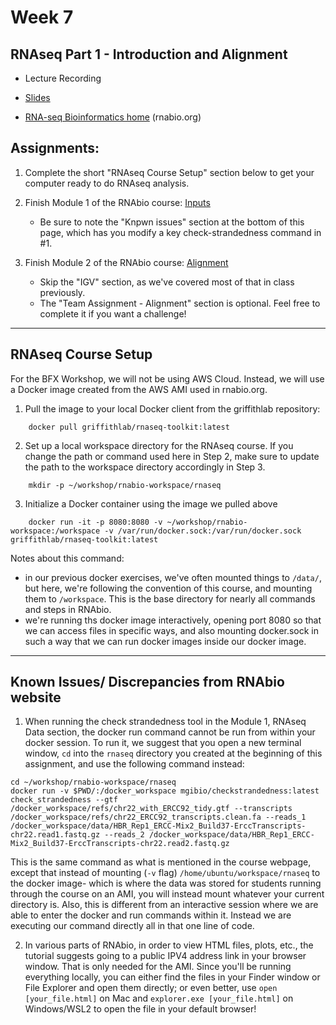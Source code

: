 # Week 7
## RNAseq Part 1 - Introduction and Alignment

- Lecture Recording

- [Slides](RNASeq_part1_bfx.pdf)

- [RNA-seq Bioinformatics home](https://rnabio.org/course) (rnabio.org)

## Assignments:
1. Complete the short "RNAseq Course Setup" section below to get your computer ready to do RNAseq analysis.

2. Finish Module 1 of the RNAbio course: [Inputs](https://rnabio.org/module-01-inputs/0001/01/01/Intro_to_Inputs/)
    - Be sure to note the "Knpwn issues" section at the bottom of this page, which has you modify a key check-strandedness command in #1. 
3. Finish Module 2 of the RNAbio course: [Alignment](https://rnabio.org/module-02-alignment/0002/01/01/Intro_to_Alignment/)
    - Skip the "IGV" section, as we've covered most of that in class previously. 
    - The "Team Assignment - Alignment" section is optional. Feel free to complete it if you want a challenge!
    
----

## RNAseq Course Setup
For the BFX Workshop, we will not be using AWS Cloud. Instead, we will use a Docker image created from the AWS AMI used in rnabio.org. 

1) Pull the image to your local Docker client from the griffithlab repository:

```
    docker pull griffithlab/rnaseq-toolkit:latest
```

2) Set up a local workspace directory for the RNAseq course. If you change the path or command used here in Step 2, make sure to update the path to the workspace directory accordingly in Step 3.

```
    mkdir -p ~/workshop/rnabio-workspace/rnaseq
```

3) Initialize a Docker container using the image we pulled above

```
    docker run -it -p 8080:8080 -v ~/workshop/rnabio-workspace:/workspace -v /var/run/docker.sock:/var/run/docker.sock griffithlab/rnaseq-toolkit:latest
```

Notes about this command:
- in our previous docker exercises, we've often mounted things to `/data/`, but here, we're following the convention of this course, and mounting them to `/workspace`.  This is the base directory for nearly all commands and steps in RNAbio.
- we're running ths docker image interactively, opening port 8080 so that we can access files in specific ways, and also mounting docker.sock in such a way that we can run docker images inside our docker image. 


--- 
## Known Issues/ Discrepancies from RNAbio website
1. When running the check strandedness tool in the Module 1, RNAseq Data section, the docker run command cannot be run from within your docker session. To run it, we suggest that you open a new terminal window, `cd` into the `rnaseq` directory you created at the beginning of this assignment, and use the following command instead:
```
cd ~/workshop/rnabio-workspace/rnaseq
docker run -v $PWD/:/docker_workspace mgibio/checkstrandedness:latest check_strandedness --gtf /docker_workspace/refs/chr22_with_ERCC92_tidy.gtf --transcripts /docker_workspace/refs/chr22_ERCC92_transcripts.clean.fa --reads_1 /docker_workspace/data/HBR_Rep1_ERCC-Mix2_Build37-ErccTranscripts-chr22.read1.fastq.gz --reads_2 /docker_workspace/data/HBR_Rep1_ERCC-Mix2_Build37-ErccTranscripts-chr22.read2.fastq.gz
```
This is the same command as what is mentioned in the course webpage, except that instead of mounting (`-v` flag) `/home/ubuntu/workspace/rnaseq` to the docker image- which is where the data was stored for students running through the course on an AMI, you will instead mount whatever your current directory is. Also, this is different from an interactive session where we are able to enter the docker and run commands within it. Instead we are executing our command directly all in that one line of code.

2. In various parts of RNAbio, in order to view HTML files, plots, etc., the tutorial suggests going to a public IPV4 address link in your browser window. That is only needed for the AMI. Since you'll be running everything locally, you can either find the files in your Finder window or File Explorer and open them directly; or even better, use `open [your_file.html]` on Mac and `explorer.exe [your_file.html]` on Windows/WSL2 to open the file in your default browser!
